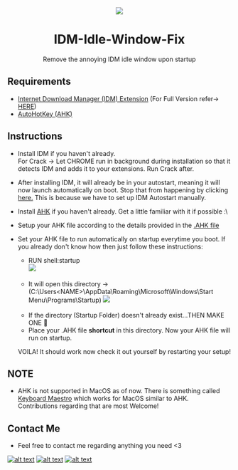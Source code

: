 <div align = "center">
<img src = "https://i.imgur.com/PfM6zqI.png"/>
</div>

<h1 align="center"> IDM-Idle-Window-Fix</h1>

<p align ="center">Remove the annoying IDM idle window upon startup</p>

## Requirements

- [Internet Download Manager (IDM) Extension](internetdownloadmanager.com) (For Full Version refer-> [HERE](https://github.com/bBSempai/IDM-Idle-Window-Fix/tree/master/IDM))
- [AutoHotKey (AHK)](https://www.autohotkey.com)

## Instructions 

- Install IDM if you haven't already. <br>
For Crack -> Let CHROME run in background during installation so that it detects IDM and adds it to your extensions. Run Crack after.

- After installing IDM, it will already be in your autostart, meaning it will now launch automatically on boot. Stop that from happening by clicking [here.](https://www.betterhostreview.com/stop-programs-from-launching-automatically-windows-10.html) This is because we have to set up IDM Autostart manually.

- Install [AHK](https://www.autohotkey.com) if you haven't already. Get a little familiar with it if possible :\

- Setup your AHK file according to the details provided in the [.AHK file](https://github.com/bBSempai/IDM-Idle-Window-Fix/blob/master/idm.ahk)

- Set your AHK file to run automatically on startup everytime you boot. If you already don't know how then just follow these instructions:
  - RUN shell:startup <br>
  <img src = "https://i.imgur.com/Umr4unL.jpeg" /> <br> <br>
  - It will open this directory -> (C:\Users\<NAME>\AppData\Roaming\Microsoft\Windows\Start Menu\Programs\Startup)
  <img src = "https://i.imgur.com/EY22e9A.png"/> <br> <br>
  - If the directory (Startup Folder) doesn't already exist...THEN MAKE ONE 🙂 
  - Place your .AHK file **shortcut** in this directory. Now your AHK file will run on startup.
  
  VOILA! It should work now check it out yourself by restarting your setup!
  
## NOTE

- AHK is not supported in MacOS as of now. There is something called [Keyboard Maestro](http://www.keyboardmaestro.com/main/) which works for MacOS similar to AHK. <br> 
Contributions regarding that are most Welcome!

## Contact Me

- Feel free to contact me regarding anything you need <3


 [![alt text][1.1]][1]
 [![alt text][1.2]][2] 
 [![alt text][1.3]][3] 

  
  [1.1]: https://i.imgur.com/Ko37Ix0.png
  [1.2]: https://i.imgur.com/IJhO9la.png 
  [1.3]: https://i.imgur.com/V7Bifan.png
  
  
  [1]: http://www.twitter.com/bB_Sempai
  [2]: https://instagram.com/_bhavya8083
  [3]: bbwhacker0805@gmail.com

